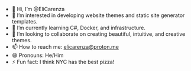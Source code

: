 - 👋 Hi, I’m @EliCarenza
- 👀 I’m interested in developing website themes and static site generator templates.
- 🌱 I’m currently learning C#, Docker, and infrastructure.
- 💞️ I’m looking to collaborate on creating beautiful, intuitive, and creative themes.
- 📫 How to reach me: elicarenza@proton.me
- 😄 Pronouns: He/Him
- ⚡ Fun fact: I think NYC has the best pizza!

<!---
EliCarenza/EliCarenza is a ✨ special ✨ repository because its `README.md` (this file) appears on your GitHub profile.
You can click the Preview link to take a look at your changes.
--->

